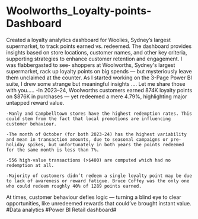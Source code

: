 # Woolworths_Loyalty-points-Dashboard
Created a loyalty analytics dashboard for Woolies, Sydney’s largest supermarket, to track points earned vs. redeemed. The dashboard provides insights based on store locations, customer names, and other key criteria, supporting strategies to enhance customer retention and engagement.
I was flabbergasted to see- shoppers at Woolworths, Sydney's largest supermarket,  rack up loyalty points on big spends — but mysteriously leave them unclaimed at the counter.
As I started working on the 3-Page Power BI suite, I drew some strange but meaningful insights …. Let me share those with you…..
 	-In 2023–24, Woolworths customers earned 874K loyalty points on $876K in purchases — yet redeemed a mere 4.79%, highlighting major untapped reward value.

 	-Manly and Campbelltown stores have the highest redemption rates. This could stem from the fact that local promotions are influencing customer behaviour.

 	-The month of October (for both 2023-24) has the highest variability and mean in transaction amounts, due to seasonal campaigns or pre-holiday spikes, but unfortunately in both years the points redeemed for the same month is less than 7%.

 	-556 high-value transactions (>$400) are computed which had no redemption at all.

 	-Majority of customers didn’t redeem a single loyalty point may be due to lack of awareness or reward fatigue. Bruce Coffey was the only one who could redeem roughly 40% of 1289 points earned.
  
At times, customer behaviour defies logic — turning a blind eye to clear opportunities, like unredeemed rewards that could’ve brought instant value.
#Data analytics #Power BI Retail dashboard#
